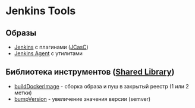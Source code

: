 # Jenkins Tools

## Образы

* [Jenkins](.docker/Dockerfile) с плагинами ([JCasC](https://www.jenkins.io/projects/jcasc/))
* [Jenkins Agent](.docker/agent.Dockerfile) с утилитами

## Библиотека инструментов ([Shared Library](https://www.jenkins.io/doc/book/pipeline/shared-libraries/))

* [buildDockerImage](vars/buildDockerImage.groovy) - сборка образа и пуш в закрытый реестр (1 или 2 метки)
* [bumpVersion](vars/bumpVersion.groovy) - увеличение значения версии (semver)
